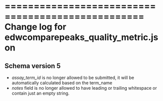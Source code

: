 ==================================================
Change log for edwcomparepeaks_quality_metric.json
==================================================

Schema version 5
-----------------

* *assay_term_id* is no longer allowed to be submitted, it will be automatically calculated based on the term_name
* *notes* field is no longer allowed to have leading or trailing whitespace or contain just an empty string.